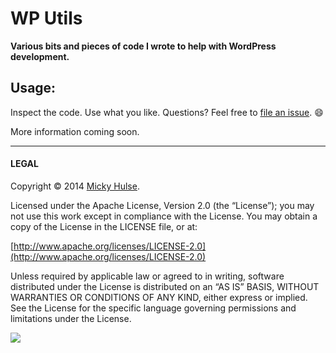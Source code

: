 # WP Utils

**Various bits and pieces of code I wrote to help with WordPress development.**

## Usage:

Inspect the code. Use what you like. Questions? Feel free to [file an issue](https://github.com/mhulse/wp-utils/issues/new?title=Feedback%20for%20you%20%E2%80%A6&body=I%20just%20wanted%20to%20say%20%E2%80%A6). :smile:

More information coming soon.

---

#### LEGAL

Copyright © 2014 [Micky Hulse](http://mky.io).

Licensed under the Apache License, Version 2.0 (the “License”); you may not use this work except in compliance with the License. You may obtain a copy of the License in the LICENSE file, or at:

[http://www.apache.org/licenses/LICENSE-2.0](http://www.apache.org/licenses/LICENSE-2.0)

Unless required by applicable law or agreed to in writing, software distributed under the License is distributed on an “AS IS” BASIS, WITHOUT WARRANTIES OR CONDITIONS OF ANY KIND, either express or implied. See the License for the specific language governing permissions and limitations under the License.

<img src="https://github.global.ssl.fastly.net/images/icons/emoji/octocat.png">
